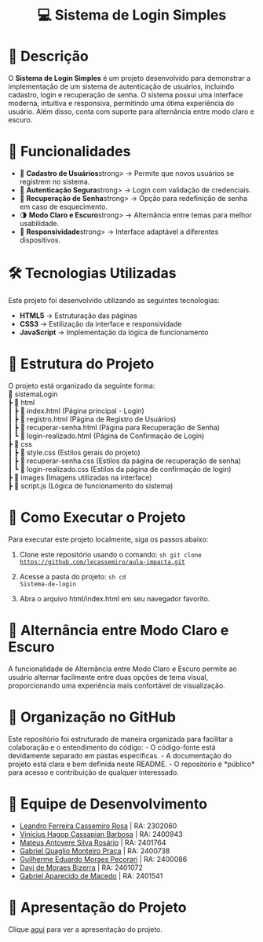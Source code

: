 <h1 align="center"> 💻 Sistema de Login Simples</h1>

<h1>📖 Descrição</h1>
O <strong>Sistema de Login Simples</strong> é um projeto desenvolvido para demonstrar a implementação de um sistema de autenticação de usuários, incluindo cadastro, login e recuperação de senha. O sistema possui uma interface moderna, intuitiva e responsiva, permitindo uma ótima experiência do usuário. Além disso, conta com suporte para alternância entre modo claro e escuro.

<h1>🚀 Funcionalidades</h1>
<ul>
  <li>🔐 <strong>Cadastro de Usuários</strong>strong> → Permite que novos usuários se registrem no sistema.</li>
  <li>🔑 <strong>Autenticação Segura</strong>strong> → Login com validação de credenciais.</li>
  <li>🔄 <strong>Recuperação de Senha</strong>strong> → Opção para redefinição de senha em caso de esquecimento.</li>
  <li>🌗 <strong>Modo Claro e Escuro</strong>strong> → Alternância entre temas para melhor usabilidade.</li>
  <li>📱 <strong>Responsividade</strong>strong> → Interface adaptável a diferentes dispositivos.</li>
</ul>
<h1>🛠 Tecnologias Utilizadas</h1>
Este projeto foi desenvolvido utilizando as seguintes tecnologias:

- <strong>HTML5</strong> → Estruturação das páginas
- <strong>CSS3</strong> → Estilização da interface e responsividade
- <strong>JavaScript</strong> → Implementação da lógica de funcionamento

<h1>📁 Estrutura do Projeto</h1>
O projeto está organizado da seguinte forma:<br>
📂 sistemaLogin<br>
 ┣ 📂 html<br>
 ┃ ┣ 📄 index.html (Página principal - Login)<br>
 ┃ ┣ 📄 registro.html (Página de Registro de Usuários)<br>
 ┃ ┣ 📄 recuperar-senha.html (Página para Recuperação de Senha)<br>
 ┃ ┗ 📄 login-realizado.html (Página de Confirmação de Login)<br>
 ┣ 📂 css<br>
 ┃ ┣ 📄 style.css (Estilos gerais do projeto)<br>
 ┃ ┣ 📄 recuperar-senha.css (Estilos da página de recuperação de senha)<br>
 ┃ ┗ 📄 login-realizado.css (Estilos da página de confirmação de login)<br>
 ┣ 📂 images (Imagens utilizadas na interface)<br>
 ┣ 📄 script.js (Lógica de funcionamento do sistema)<br>

<h1>📌 Como Executar o Projeto</h1>
Para executar este projeto localmente, siga os passos abaixo:

1. Clone este repositório usando o comando:
   <code>sh git clone https://github.com/lecassemiro/aula-impacta.git</code>
   
2. Acesse a pasta do projeto:
   <code>sh cd Sistema-de-login</code>
   
3. Abra o arquivo html/index.html em seu navegador favorito.
<h1>🎨 Alternância entre Modo Claro e Escuro</h1>
A funcionalidade de Alternância entre Modo Claro e Escuro permite ao usuário alternar facilmente entre duas opções de tema visual, proporcionando uma experiência mais confortável de visualização.

<h1>📌 Organização no GitHub</h1>
Este repositório foi estruturado de maneira organizada para facilitar a colaboração e o entendimento do código:
- O código-fonte está devidamente separado em pastas específicas.
- A documentação do projeto está clara e bem definida neste README.
- O repositório é *público* para acesso e contribuição de qualquer interessado.

<h1>👥 Equipe de Desenvolvimento</h1>
<ul>
  <li><a href="https://github.com/lecassemiro">Leandro Ferreira Cassemiro Rosa</a> | RA: 2302060</li>
  <li><a href="https://github.com/viniciuscassapian">Vinícius Hagop Cassapian Barbosa</a> | RA: 2400943</li>
  <li><a href="https://github.com/MATEUS-ANTOVERE-IMPACTA">Mateus Antovere Silva Rosário</a> | RA: 2401764</li>
  <li><a href="https://github.com/GabrielQMP">Gabriel Quaglio Monteiro Praça</a> | RA: 2400738</li>
  <li><a href="https://github.com/GuilhermePecorari">Guilherme Eduardo Moraes Pecorari</a> | RA: 2400086</li>
  <li><a href="https://github.com/Davibizerra">Davi de Moraes Bizerra</a> | RA: 2401072</li>
  <li><a href="https://github.com/gabmacedo">Gabriel Aparecido de Macedo</a> | RA: 2401541</li>
</ul>


<h1>🎥 Apresentação do Projeto</h1>
Clique <a href="#" text-decoration="none">aqui</a> para ver a apresentação do projeto.

